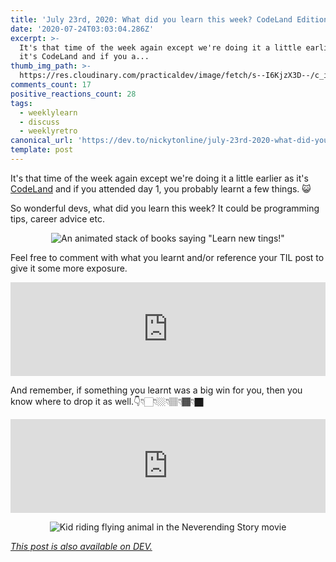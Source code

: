 ```yaml
---
title: 'July 23rd, 2020: What did you learn this week? CodeLand Edition'
date: '2020-07-24T03:03:04.286Z'
excerpt: >-
  It's that time of the week again except we're doing it a little earlier as
  it's CodeLand and if you a...
thumb_img_path: >-
  https://res.cloudinary.com/practicaldev/image/fetch/s--I6KjzX3D--/c_imagga_scale,f_auto,fl_progressive,h_420,q_auto,w_1000/https://dev-to-uploads.s3.amazonaws.com/i/7w8vcxj9yjqzw7qmmq7a.png
comments_count: 17
positive_reactions_count: 28
tags:
  - weeklylearn
  - discuss
  - weeklyretro
canonical_url: 'https://dev.to/nickytonline/july-23rd-2020-what-did-you-learn-this-week-1ogb'
template: post
---
```

It's that time of the week again except we're doing it a little earlier as it's [CodeLand](https://dev.to/codeland) and if you attended day 1, you probably learnt a few things. 😺

So wonderful devs, what did you learn this week? It could be programming tips, career advice etc.

<center>

![An animated stack of books saying "Learn new tings!"](https://media.giphy.com/media/Ec5RkrmARxPmTuXgrZ/giphy.gif)

</center>

Feel free to comment with what you learnt and/or reference your TIL post to give it some more exposure.


<iframe class="liquidTag" src="https://dev.to/embed/tag?args=todayilearned" style="border: 0; width: 100%;"></iframe>


And remember, if something you learnt was a big win for you, then you know where to drop it as well.👇👇🏻👇🏼👇🏽👇🏾👇🏿


<iframe class="liquidTag" src="https://dev.to/embed/link?args=https%3A%2F%2Fdev.to%2Fdevteam%2Fwhat-was-your-win-this-week-29kh" style="border: 0; width: 100%;"></iframe>


<center>

![Kid riding flying animal in the Neverending Story movie](https://media.giphy.com/media/cOB8cDnKM6eyY/giphy-downsized-large.gif)

</center>

*[This post is also available on DEV.](https://dev.to/nickytonline/july-23rd-2020-what-did-you-learn-this-week-1ogb)*


<script>
const parent = document.getElementsByTagName('head')[0];
const script = document.createElement('script');
script.type = 'text/javascript';
script.src = 'https://cdnjs.cloudflare.com/ajax/libs/iframe-resizer/4.1.1/iframeResizer.min.js';
script.charset = 'utf-8';
script.onload = function() {
    window.iFrameResize({}, '.liquidTag');
};
parent.appendChild(script);
</script>    
